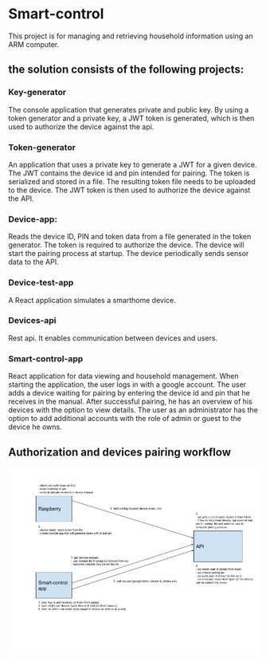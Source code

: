 # Smart-control
This project is for managing and retrieving household information using an ARM computer.

## the solution consists of the following projects:

### Key-generator
The console application that generates private and public key. By using a token generator and a private key, a JWT token is generated, which is then used to authorize the device against the api.

### Token-generator
An application that uses a private key to generate a JWT for a given device. The JWT contains the device id and pin intended for pairing. The token is serialized and stored in a file. The resulting token file needs to be uploaded to the device. The JWT token is then used to authorize the device against the API.

### Device-app:
Reads the device ID, PIN and token data from a file generated in the token generator. The token is required to authorize the device. The device will start the pairing process at startup. The device periodically sends sensor data to the API.

### Device-test-app
A React application simulates a smarthome device.

### Devices-api
Rest api. It enables communication between devices and users.

### Smart-control-app
React application for data viewing and household management.
When starting the application, the user logs in with a google account. The user adds a device waiting for pairing by entering the device id and pin that he receives in the manual. After successful pairing, he has an overview of his devices with the option to view details.
The user as an administrator has the option to add additional accounts with the role of admin or guest to the device he owns.

## Authorization and devices pairing workflow

![workflow](workflow1.jpg)